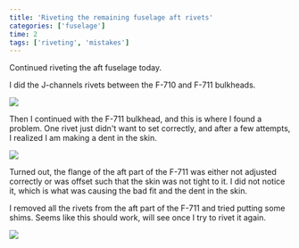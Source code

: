 ```yaml
---
title: 'Riveting the remaining fuselage aft rivets'
categories: ['fuselage']
time: 2
tags: ['riveting', 'mistakes']
---
```


Continued riveting the aft fuselage today.

<!-- more -->

I did the J-channels rivets between the F-710 and F-711 bulkheads.

![](0-fuselage-aft.jpeg)

Then I continued with the F-711 bulkhead, and this is where I found a problem. One rivet just didn't want to set correctly, and after a few attempts, I realized I am making a dent in the skin.

![](1-dent-in-the-skin.jpeg)

Turned out, the flange of the aft part of the F-711 was either not adjusted correctly or was offset such that the skin was not tight to it. I did not notice it, which is what was causing the bad fit and the dent in the skin.

I removed all the rivets from the aft part of the F-711 and tried putting some shims. Seems like this should work, will see once I try to rivet it again.

![](2-shimming-the-flange.jpeg)
